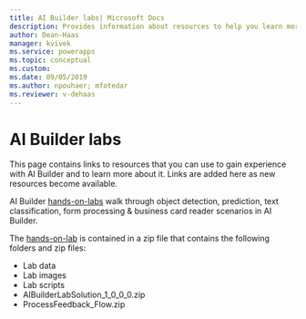 ```yaml
---
title: AI Builder labs| Microsoft Docs
description: Provides information about resources to help you learn more about AI Builder 
author: Dean-Haas
manager: kvivek
ms.service: powerapps
ms.topic: conceptual
ms.custom: 
ms.date: 09/05/2019
ms.author: npouhaer; mfotedar
ms.reviewer: v-dehaas
---
```


# AI Builder labs

This page contains links to resources that you can use to gain experience with AI Builder and to learn more about it. Links are added here as new resources become available.

AI Builder [hands-on-labs](https://go.microsoft.com/fwlink/?linkid=2103171)  walk through object detection, prediction, text classification, form processing & business card reader scenarios in AI Builder.

The [hands-on-lab](https://go.microsoft.com/fwlink/?linkid=2103171) is contained in a zip file that contains the following folders and zip files:
- Lab data
- Lab images
- Lab scripts
- AIBuilderLabSolution_1_0_0_0.zip
- ProcessFeedback_Flow.zip

